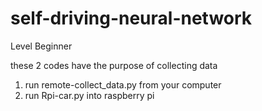 # self-driving-neural-network
Level Beginner

these 2 codes have the purpose of collecting data
1. run remote-collect_data.py from your computer
2. run Rpi-car.py into raspberry pi
